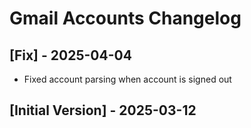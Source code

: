 # Gmail Accounts Changelog

## [Fix] - 2025-04-04

- Fixed account parsing when account is signed out

## [Initial Version] - 2025-03-12
